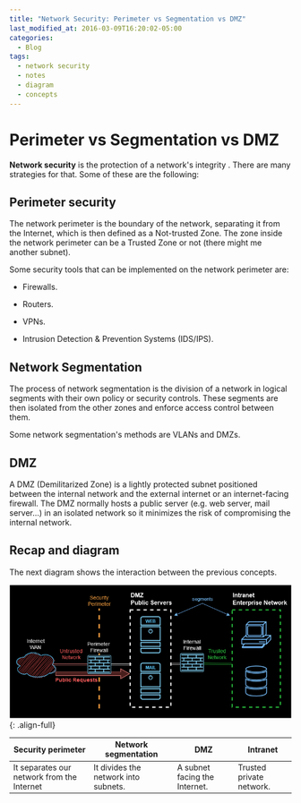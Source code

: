 ```yaml
---
title: "Network Security: Perimeter vs Segmentation vs DMZ"
last_modified_at: 2016-03-09T16:20:02-05:00
categories:
  - Blog
tags:
  - network security
  - notes
  - diagram
  - concepts
---
```


# Perimeter vs Segmentation vs DMZ

**Network security** is the protection of a network's integrity . There are many strategies for that. Some of these are the following:

## Perimeter security

The network perimeter is the boundary of the network, separating it from the Internet, which is then defined as a Not-trusted Zone. The zone inside the network perimeter can be a Trusted Zone or not (there might me another subnet).

Some security tools that can be implemented on the network perimeter are:

- Firewalls.
  
- Routers.
  
- VPNs.
  
- Intrusion Detection & Prevention Systems (IDS/IPS).
  

## Network Segmentation

The process of network segmentation is the division of a network in logical segments with their own policy or security controls. These segments are then isolated from the other zones and enforce access control between them.

Some network segmentation's methods are VLANs and DMZs.

## DMZ

A DMZ (Demilitarized Zone) is a lightly protected subnet positioned between the internal network and the external internet or an internet-facing firewall. The DMZ normally hosts a public server (e.g. web server, mail server...) in an isolated network so it minimizes the risk of compromising the internal network.

## Recap and diagram

The next diagram shows the interaction between the previous concepts.

![diagram](/assets/images/dmz-perimeter-segments-diagram.png){: .align-full}

| Security perimeter | Network segmentation | DMZ | Intranet |
| --- | --- | --- | --- |
| It separates our network from the Internet | It divides the network into subnets. | A subnet facing the Internet. | Trusted private network. |
